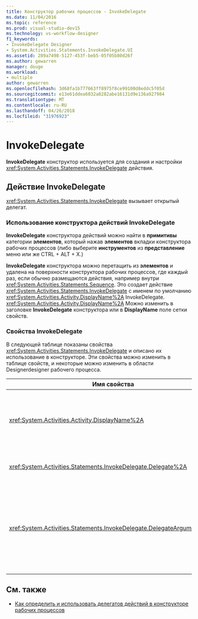 ```yaml
---
title: Конструктор рабочих процессов - InvokeDelegate
ms.date: 11/04/2016
ms.topic: reference
ms.prod: visual-studio-dev15
ms.technology: vs-workflow-designer
f1_keywords:
- InvokeDelegate Designer
- System.Activities.Statements.InvokeDelegate.UI
ms.assetid: 289a7498-5127-453f-beb5-05f05b80d26f
ms.author: gewarren
manager: douge
ms.workload:
- multiple
author: gewarren
ms.openlocfilehash: 3d68fa1b777663ff8975f8ce99100d8eddc5f05d
ms.sourcegitcommit: e13e61ddea6032a8282abe16131d9e136a927984
ms.translationtype: MT
ms.contentlocale: ru-RU
ms.lasthandoff: 04/26/2018
ms.locfileid: "31976923"
---
```

# <a name="invokedelegate"></a>InvokeDelegate

**InvokeDelegate** конструктор используется для создания и настройки <xref:System.Activities.Statements.InvokeDelegate> действия.

## <a name="the-invokedelegate-activity"></a>Действие InvokeDelegate

<xref:System.Activities.Statements.InvokeDelegate> вызывает открытый делегат.

### <a name="using-the-invokedelegate-activity-designer"></a>Использование конструктора действий InvokeDelegate

**InvokeDelegate** конструктора действий можно найти в **примитивы** категории **элементов**, который нажав **элементов** вкладки конструктора рабочих процессов (либо выберите **инструментов** из **представление** меню или же CTRL + ALT + X.)

**InvokeDelegate** конструктора можно перетащить из **элементов** и удалена на поверхности конструктора рабочих процессов, где каждый раз, если обычно размещаются действия, например внутри <xref:System.Activities.Statements.Sequence>. Это создает действие <xref:System.Activities.Statements.InvokeDelegate> с именем по умолчанию <xref:System.Activities.Activity.DisplayName%2A> InvokeDelegate. <xref:System.Activities.Activity.DisplayName%2A> Можно изменить в заголовке **InvokeDelegate** конструктора или в **DisplayName** поле сетки свойств.

### <a name="the-invokedelegate-properties"></a>Свойства InvokeDelegate

В следующей таблице показаны свойства <xref:System.Activities.Statements.InvokeDelegate> и описано их использование в конструкторе. Эти свойства можно изменить в таблице свойств, и некоторые можно изменить в области Designerdesigner рабочего процесса.

|Имя свойства|Обязательно|Использование|
|-------------------|--------------|-----------|
|<xref:System.Activities.Activity.DisplayName%2A>|False|Понятное имя действия <xref:System.Activities.Statements.InvokeDelegate>. Значение по умолчанию: InvokeDelegate.<br /><br /> Несмотря на то что свойство <xref:System.Activities.Activity.DisplayName%2A> не является обязательным, его все же рекомендуется использовать.|
|<xref:System.Activities.Statements.InvokeDelegate.Delegate%2A>|True|Имя <xref:System.Activities.ActivityDelegate>, вызываемого, когда выполняется действие. Это свойство можно изменить в области конструктора. Это свойство обязательное.|
|<xref:System.Activities.Statements.InvokeDelegate.DelegateArguments%2A>|False|Коллекция аргументов вызванного делегата. Ключи — это имена объектов параметров на <xref:System.Activities.ActivityDelegate> и значения, которые являются аргументами тех выражений вычисляются и назначены соответствующие объекты параметров. В сетке свойств нажмите кнопку с многоточием в **DelegateArguments** поля, он отображает **DelegateArguments** диалоговое окно, в котором можно установить это свойство. Нажмите кнопку **создать аргумент** поля для добавления аргументов.|

## <a name="see-also"></a>См. также

- [Как определить и использовать делегатов действий в конструкторе рабочих процессов](../workflow-designer/how-to-define-and-consume-activity-delegates-in-the-workflow-designer.md)